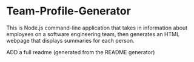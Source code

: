 # Team-Profile-Generator
This is Node.js command-line application that takes in information about employees on a software engineering team, then generates an HTML webpage that displays summaries for each person. 


ADD a full readme (generated from the README generator)
